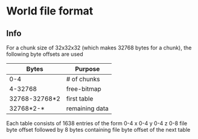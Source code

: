 # World file format

## Info
For a chunk size of 32x32x32 (which makes 32768 bytes for a chunk), the following byte offsets are used

| Bytes             | Purpose       |
|-------------------|---------------|
| 0-4               | # of chunks   |
| 4-32768           | free-bitmap   |
| 32768-32768\*2    | first table   |
| 32768\*2-\*       | remaining data|

Each table consists of 1638 entries of the form
0-4 x
0-4 y
0-4 z
0-8 file byte offset
followed by 8 bytes containing file byte offset of the next table
